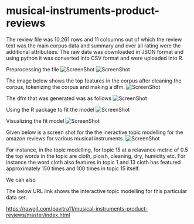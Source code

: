 # musical-instruments-product-reviews

The review file was 10,261 rows and 11 coloumns out of which the review text was the main corpus data and summary and over all rating were the additional attributees.
The raw data was downloaded in JSON format and using python it was converted into CSV format and were uploaded into R.

Preprocessing the file
![ScreenShot](https://cloud.githubusercontent.com/assets/22182351/20322731/2627034c-ab48-11e6-9a59-3a5358d858dc.png)
![ScreenShot](https://cloud.githubusercontent.com/assets/22182351/20322774/4898c58c-ab48-11e6-9259-1431185f03cd.png)

The image below shows the top features in the corpus after cleaning the corpus, tokenizing the corpus and making a dfm.
![ScreenShot](https://cloud.githubusercontent.com/assets/22182351/20317236/3018aa6e-ab33-11e6-9ca6-33081dae59c1.png)

The dfm that was generated was as follows
![ScreenShot](https://cloud.githubusercontent.com/assets/22182351/20318609/e1a8f2d4-ab38-11e6-86eb-abba113b0f6c.png)

Using the R package to fit the model
![ScreenShot](https://cloud.githubusercontent.com/assets/22182351/20322952/efd7be3e-ab48-11e6-915d-10bff18ab2ee.png)

Visualizing the fit model
![ScreenShot](https://cloud.githubusercontent.com/assets/22182351/20323021/2e459326-ab49-11e6-9a89-5ff25863a457.png)

Given below is a screen shot for the the ineractive topic modelling for the amazon reviews for various musical instruments.
![ScreenShot](https://cloud.githubusercontent.com/assets/22182351/20323150/a17ed622-ab49-11e6-9f5a-b81617e46424.png)

For instance, in the topic modelling, for topic 15 at a relavance metric of 0.5 the top words in the topic are cloth, ploish, cleaning, dry, humidity etc. 
For instance the word cloth also features in topic 1 and 13
cloth has featured approximately 150 times and 100 times in topic 15 itself.

We can also 

The below URL link shows the interactive topic modelling for this particular data set.

https://rawgit.com/pavitra11/musical-instruments-product-reviews/master/index.html
